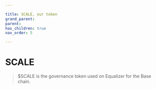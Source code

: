 ```yaml
---

title: SCALE, our token
grand_parent:
parent:
has_children: true
nav_order: 5

---
```


# SCALE
> $SCALE is the governance token used on Equalizer for the Base chain.
